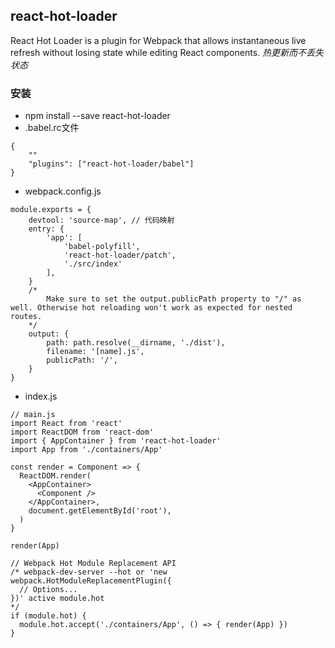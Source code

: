 ## react-hot-loader
React Hot Loader is a plugin for Webpack that allows instantaneous live refresh without losing state while editing React components.
*热更新而不丢失状态*

### 安装
- npm install --save react-hot-loader
- .babel.rc文件
```
{
    ""
    "plugins": ["react-hot-loader/babel"]
}
```
- webpack.config.js
```
module.exports = {
    devtool: 'source-map', // 代码映射
    entry: {
        'app': [
            'babel-polyfill',
            'react-hot-loader/patch',
            './src/index'
        ],
    }
    /*
        Make sure to set the output.publicPath property to "/" as well. Otherwise hot reloading won't work as expected for nested routes.
    */
    output: {
        path: path.resolve(__dirname, './dist'),
        filename: '[name].js',
        publicPath: '/',
    }
}
```
- index.js
```
// main.js
import React from 'react'
import ReactDOM from 'react-dom'
import { AppContainer } from 'react-hot-loader'
import App from './containers/App'
 
const render = Component => {
  ReactDOM.render(
    <AppContainer>
      <Component />
    </AppContainer>,
    document.getElementById('root'),
  )
}
 
render(App)
 
// Webpack Hot Module Replacement API
/* webpack-dev-server --hot or 'new webpack.HotModuleReplacementPlugin({
  // Options...
})' active module.hot 
*/
if (module.hot) {
  module.hot.accept('./containers/App', () => { render(App) })
}
```